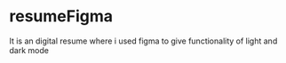 # resumeFigma
It is an digital resume where  i used figma to give functionality of light and dark mode
